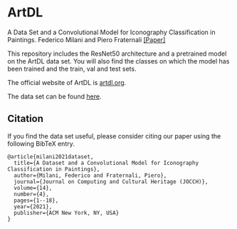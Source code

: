 # ArtDL
A Data Set and a Convolutional Model for Iconography Classification in Paintings. Federico Milani and Piero Fraternali [[Paper]](https://dl.acm.org/doi/10.1145/3458885)

This repository includes the ResNet50 architecture and a pretrained model on the ArtDL data set. You will also find the classes on which the model has been trained and the train, val and test sets.

The official website of ArtDL is [artdl.org](http://www.artdl.org).

The data set can be found [here](https://zenodo.org/record/6473001).

## Citation
If you find the data set useful, please consider citing our paper using the following BibTeX entry.
```
@article{milani2021dataset,
  title={A Dataset and a Convolutional Model for Iconography Classification in Paintings},
  author={Milani, Federico and Fraternali, Piero},
  journal={Journal on Computing and Cultural Heritage (JOCCH)},
  volume={14},
  number={4},
  pages={1--18},
  year={2021},
  publisher={ACM New York, NY, USA}
}
```
